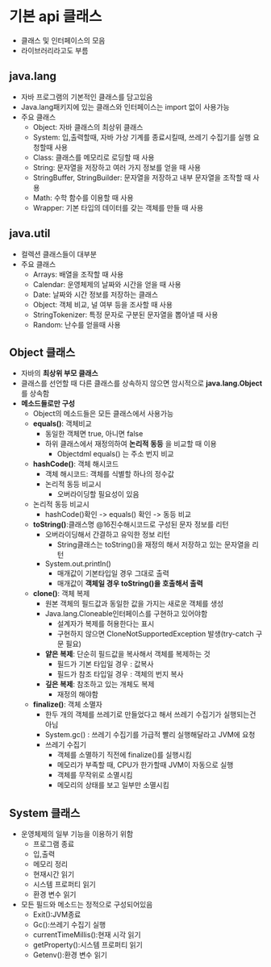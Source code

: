 # 기본 api 클래스

* 클래스 및 인터페이스의 모음
* 라이브러리라고도 부름

## java.lang

* 자바 프로그램의 기본적인 클래스를 담고있음
* Java.lang패키지에 있는 클래스와 인터페이스는 import 없이 사용가능
* 주요 클래스
  * Object: 자바 클래스의 최상위 클래스
  * System: 입,출력할때, 자바 가상 기계를 종료시킬때, 쓰레기 수집기를 실행 요청할때 사용
  * Class: 클래스를 메모리로 로딩할 때 사용
  * String: 문자열을 저장하고 여러 가지 정보를 얻을 때 사용
  * StringBuffer, StringBuilder: 문자열을 저장하고 내부 문자열을 조작할 때 사용
  * Math: 수학 함수를 이용할 때 사용
  * Wrapper: 기본 타입의 데이터를 갖는 객체를 만들 때 사용

## java.util

* 컬렉션 클래스들이 대부분
* 주요 클래스
  * Arrays: 배열을 조작할 때 사용
  * Calendar: 운영체제의 날짜와 시간을 얻을 때 사용
  * Date: 날짜와 시간 정보를 저장하는 클래스
  * Object: 객체 비교, 널 여부 등을 조사할 때 사용
  * StringTokenizer: 특정 문자로 구분된 문자열을 뽑아낼 때 사용
  * Random: 난수를 얻을때 사용

## Object 클래스

* 자바의 __최상위 부모 클래스__
* 클래스를 선언할 때 다른 클래스를 상속하지 않으면 암시적으로 __java.lang.Object__ 를 상속함
* __메소드들로만 구성__
  * Object의 메소드들은 모든 클래스에서 사용가능
  * __equals()__: 객체비교
    * 동일한 객체면 true, 아니면 false
    * 하위 클래스에서 재정의하여 __논리적 동등__ 을 비교할 때 이용
      * Objectdml equals() 는 주소 번지 비교
  * __hashCode()__: 객체 해시코드
    * 객체 해시코드: 객체를 식별할 하나의 정수값
    * 논리적 동등 비교시
      * 오버라이딩할 필요성이 있음
  * 논리적 동등 비교시
    * hashCode()확인 -> equals() 확인 -> 동등 비교
  * __toString()__:클래스명 @16진수해시코드로 구성된 문자 정보를 리턴
    * 오버라이딩해서 간결하고 유익한 정보 리턴
      * String클래스는 toString()을 재정의 해서 저장하고 있는 문자열을 리턴
    * System.out.println()
      * 매개값이 기본타입일 경우 그대로 출력
      * 매개값이 __객체일 경우 toString()을 호출해서 출력__
  * __clone()__: 객체 복제
    * 원본 객체의 필드값과 동일한 값을 가지는 새로운 객체를 생성
    * Java.lang.Cloneable인터페이스를 구현하고 있어야함
      * 설계자가 복제를 허용한다는 표시
      * 구현하지 않으면 CloneNotSupportedException 발생(try-catch 구문 필요)
    * __얕은 복제__: 단순히 필드값을 복사해서 객체를 복제하는 것
      * 필드가 기본 타입일 경우 : 값복사
      * 필드가 참조 타입일 경우 : 객체의 번지 복사
    * __깊은 복제__: 참조하고 있는 개체도 복제
      * 재정의 해야함
  * __finalize()__: 객체 소멸자
    * 한두 개의 객체를 쓰레기로 만들었다고 해서 쓰레기 수집기가 실행되는건 아님
    * System.gc() : 쓰레기 수집기를 가급적 빨리 실행해달라고 JVM에 요청
    * 쓰레기 수집기
      * 객체를 소멸하기 직전에 finalize()를 실행시킴
      * 메모리가 부족할 때, CPU가 한가할때 JVM이 자동으로 실행
      * 객체를 무작위로 소멸시킴
      * 메모리의 상태를 보고 일부만 소멸시킴

## System 클래스

* 운영체제의 일부 기능을 이용하기 위함
  * 프로그램 종료
  * 입,출력
  * 메모리 정리
  * 현재시간 읽기
  * 시스템 프로퍼티 읽기
  * 환경 변수 읽기
* 모든 필드와 메소드는 정적으로 구성되어있음
  * Exit():JVM종료
  * Gc():쓰레기 수집기 실행
  * currentTimeMillis():현재 시각 읽기
  * getProperty():시스템 프로퍼티 읽기
  * Getenv():환경 변수 읽기

